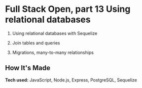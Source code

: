 # Full Stack Open, part 13 Using relational databases

1. Using relational databases with Sequelize

2. Join tables and queries

3. Migrations, many-to-many relationships

## How It's Made

**Tech used:** JavaScript, Node.js, Express, PostgreSQL, Sequelize
